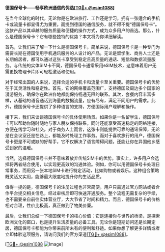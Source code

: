 **德国保号卡——畅享欧洲通信的优选[[TG💪+ @esim1088](https://t.me/s/esim1088)]**

在当今全球化的时代，无论你是在欧洲旅行、工作还是学习，拥有一张适合的手机卡或流量卡都显得尤为重要。而提到德国的通信服务，就不得不提“德国保号卡”。这款产品以其卓越的服务质量和便捷的操作方式，成为众多用户的首选。那么，什么是德国保号卡？它有哪些独特的优势？本文将为你详细解读。

首先，让我们来了解一下什么是德国保号卡。简单来说，德国保号卡是一种专门为需要长期在德国使用手机通讯服务的人设计的产品。无论是留学生、商务人士还是长期旅居者，都可以通过这张卡享受到稳定且高质量的通话、短信和数据流量服务。与传统的实体SIM卡不同，德国保号卡通常采用eSIM技术，这意味着用户无需更换物理卡片即可轻松激活和使用。

对于经常出国的人来说，选择合适的手机卡和流量卡至关重要。德国保号卡的优势在于其灵活性和稳定性。首先，它的网络覆盖范围广，支持德国及周边多个国家的漫游服务，确保你在欧洲各地都能保持畅通无阻的联系。其次，套餐内容丰富多样，从基础的语音通话到海量的数据流量，应有尽有，满足不同用户的需求。此外，德国保号卡还提供了多种语言的支持，方便国际用户理解和操作。

接下来，我们来谈谈德国保号卡的具体使用场景。如果你是一名留学生，德国保号卡可以帮助你随时随地与家人朋友保持联系，同时还能享受高速稳定的网络连接，方便在线学习和社交。对于商务人士而言，这张卡则能提供可靠的通讯保障，无论是在会议室还是在路上，都能及时处理工作事务。而对于喜欢旅行的用户，德国保号卡更是不可或缺的好帮手，它不仅解决了语言障碍问题，还能让你在异国他乡感受到家的温暖。

当然，选择德国保号卡并不意味着放弃传统SIM卡的优势。事实上，许多用户会选择将两者结合使用，以实现更高效的沟通体验。例如，你可以用德国保号卡处理日常事务，而用另一张本地SIM卡进行特定活动，比如购物或者娱乐。这种组合策略既灵活又实用，能够最大限度地提升你的生活品质。

值得一提的是，德国保号卡的注册过程也非常简便。用户只需通过官方网站或者合作平台提交相关信息，经过审核后即可快速开通服务。整个流程无需复杂的手续，也不需要亲自前往实体营业厅，大大节省了时间和精力。而且，德国保号卡的价格相对合理，性价比极高，真正做到了物美价廉。

最后，让我们总结一下德国保号卡的核心价值：它是连接你与世界的桥梁，是探索欧洲文化的窗口，也是提升生活质量的必备工具。无论你是短期访问还是长期定居，德国保号卡都能为你带来前所未有的便利和舒适。如果你想了解更多详情或者立即体验这项服务，请访问我们的官方渠道[[TG💪+ @esim1088](https://t.me/s/esim1088)]。

[[TG💪+ @esim1088](https://t.me/s/esim1088) ![Image](https://i.postimg.cc/4NQfJmqS/Snipaste-2025-05-13-00-14-12.png)]